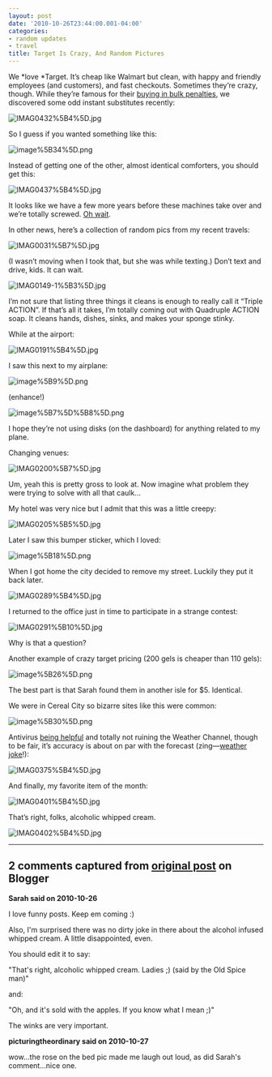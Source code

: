 ```yaml
---
layout: post
date: '2010-10-26T23:44:00.001-04:00'
categories:
- random updates
- travel
title: Target Is Crazy, And Random Pictures
---
```



We *love *Target. It’s cheap like Walmart but clean, with happy and friendly employees (and customers), and fast checkouts. Sometimes they’re crazy, though. While they’re famous for their [buying in bulk penalties](http://www.consumerist.com/tag/target-is-crazy), we discovered some odd instant substitutes recently:

![IMAG0432%5B4%5D.jpg](IMAG0432%5B4%5D.jpg)

So I guess if you wanted something like this:

![image%5B34%5D.png](image%5B34%5D.png)

Instead of getting one of the other, almost identical comforters, you should get this:

![IMAG0437%5B4%5D.jpg](IMAG0437%5B4%5D.jpg)

It looks like we have a few more years before these machines take over and we’re totally screwed. [Oh wait](http://googleblog.blogspot.com/2010/10/what-were-driving-at.html).

In other news, here’s a collection of random pics from my recent travels:

![IMAG0031%5B7%5D.jpg](IMAG0031%5B7%5D.jpg)

(I wasn’t moving when I took that, but she was while texting.) Don’t text and drive, kids. It can wait.

![IMAG0149-1%5B3%5D.jpg](IMAG0149-1%5B3%5D.jpg)

I’m not sure that listing three things it cleans is enough to really call it “Triple ACTION”. If that’s all it takes, I’m totally coming out with Quadruple ACTION soap. It cleans hands, dishes, sinks, and makes your sponge stinky.

While at the airport:

![IMAG0191%5B4%5D.jpg](IMAG0191%5B4%5D.jpg)

I saw this next to my airplane:

![image%5B9%5D.png](image%5B9%5D.png)  

(enhance!)

![image%5B7%5D%5B8%5D.png](image%5B7%5D%5B8%5D.png)    

I hope they’re not using disks (on the dashboard) for anything related to my plane. 

Changing venues:

![IMAG0200%5B7%5D.jpg](IMAG0200%5B7%5D.jpg)  

Um, yeah this is pretty gross to look at. Now imagine what problem they were trying to solve with all that caulk…

My hotel was very nice but I admit that this was a little creepy:

![IMAG0205%5B5%5D.jpg](IMAG0205%5B5%5D.jpg)

Later I saw this bumper sticker, which I loved:

![image%5B18%5D.png](image%5B18%5D.png)

When I got home the city decided to remove my street. Luckily they put it back later.

![IMAG0289%5B4%5D.jpg](IMAG0289%5B4%5D.jpg)

I returned to the office just in time to participate in a strange contest:

![IMAG0291%5B10%5D.jpg](IMAG0291%5B10%5D.jpg)

Why is that a question?

Another example of crazy target pricing (200 gels is cheaper than 110 gels):

![image%5B26%5D.png](image%5B26%5D.png)

The best part is that Sarah found them in another isle for $5. Identical.

We were in Cereal City so bizarre sites like this were common:

![image%5B30%5D.png](image%5B30%5D.png)

Antivirus [being helpful](../2010/2010-10-some-thoughts-on-antivirus-and-why-i.html) and totally not ruining the Weather Channel, though to be fair, it’s accuracy is about on par with the forecast (zing—[weather joke](http://instantrimshot.com/)!):

![IMAG0375%5B4%5D.jpg](IMAG0375%5B4%5D.jpg)

And finally, my favorite item of the month:

![IMAG0401%5B4%5D.jpg](IMAG0401%5B4%5D.jpg)

That’s right, folks, alcoholic whipped cream.   

![IMAG0402%5B4%5D.jpg](IMAG0402%5B4%5D.jpg)

---

## 2 comments captured from [original post](https://blog.wassupy.com/2010/10/target-is-crazy-and-random-pictures.html) on Blogger

**Sarah said on 2010-10-26**

I love funny posts.  Keep em coming :)

Also, I'm surprised there was no dirty joke in there about the alcohol infused whipped cream.  A little disappointed, even.

You should edit it to say:

"That's right, alcoholic whipped cream.  Ladies ;) (said by the Old Spice man)"

and:

"Oh, and it's sold with the apples.  If you know what I mean ;)"

The winks are very important.

**picturingtheordinary said on 2010-10-27**

wow...the rose on the bed pic made me laugh out loud, as did Sarah's comment...nice one.

